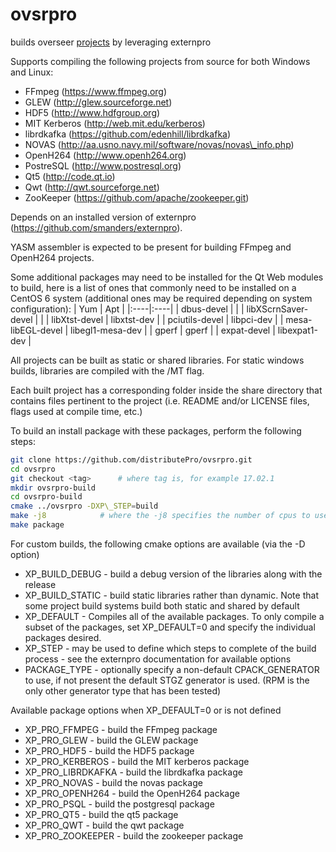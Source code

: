# ovsrpro

builds overseer [projects](projects/README.md) by leveraging externpro

Supports compiling the following projects from source for both Windows and Linux:
- FFmpeg (https://www.ffmpeg.org)
- GLEW (http://glew.sourceforge.net)
- HDF5 (http://www.hdfgroup.org)
- MIT Kerberos (http://web.mit.edu/kerberos)
- librdkafka (https://github.com/edenhill/librdkafka)
- NOVAS (http://aa.usno.navy.mil/software/novas/novas\_info.php)
- OpenH264 (http://www.openh264.org)
- PostreSQL (http://www.postresql.org)
- Qt5 (http://code.qt.io)
- Qwt (http://qwt.sourceforge.net)
- ZooKeeper (https://github.com/apache/zookeeper.git)

Depends on an installed version of externpro (https://github.com/smanders/externpro).

YASM assembler is expected to be present for building FFmpeg and OpenH264 projects.

Some additional packages may need to be installed for the Qt Web modules to build, here is a list of ones that commonly need to be installed on a CentOS 6 system (additional ones may be required depending on system configuration):
| Yum | Apt |
|:----|:----|
| dbus-devel          | |
| libXScrnSaver-devel | |
| libXtst-devel       | libxtst-dev |
| pciutils-devel      | libpci-dev |
| mesa-libEGL-devel   | libegl1-mesa-dev |
| gperf               | gperf |
| expat-devel         | libexpat1-dev |
  

All projects can be built as static or shared libraries.  For static windows
builds, libraries are compiled with the /MT flag.

Each built project has a corresponding folder inside the share directory that
contains files pertinent to the project (i.e. README and/or LICENSE files, flags
used at compile time, etc.)

To build an install package with these packages, perform the following steps:
```bash
git clone https://github.com/distributePro/ovsrpro.git
cd ovsrpro
git checkout <tag>		# where tag is, for example 17.02.1
mkdir ovsrpro-build
cd ovsrpro-build
cmake ../ovsrpro -DXP\_STEP=build
make -j8			# where the -j8 specifies the number of cpus to use
make package
```

For custom builds, the following cmake options are available (via the -D option)
- XP\_BUILD\_DEBUG - build a debug version of the libraries along with the release
- XP\_BUILD\_STATIC - build static libraries rather than dynamic.  Note that some
  project build systems build both static and shared by default
- XP\_DEFAULT - Compiles all of the available packages.  To only compile a subset
  of the packages, set XP\_DEFAULT=0 and specify the individual packages desired.
- XP\_STEP - may be used to define which steps to complete of the build process
          - see the externpro documentation for available options
- PACKAGE\_TYPE - optionally specify a non-default CPACK\_GENERATOR to use, if not
  present the default STGZ generator is used. (RPM is the only other generator
  type that has been tested)

Available package options when XP\_DEFAULT=0 or is not defined
- XP\_PRO\_FFMPEG - build the FFmpeg package
- XP\_PRO\_GLEW - build the GLEW package
- XP\_PRO\_HDF5 - build the HDF5 package
- XP\_PRO\_KERBEROS - build the MIT kerberos package
- XP\_PRO\_LIBRDKAFKA - build the librdkafka package
- XP\_PRO\_NOVAS - build the novas package
- XP\_PRO\_OPENH264 - build the OpenH264 package
- XP\_PRO\_PSQL - build the postgresql package
- XP\_PRO\_QT5 - build the qt5 package
- XP\_PRO\_QWT - build the qwt package
- XP\_PRO\_ZOOKEEPER - build the zookeeper package

